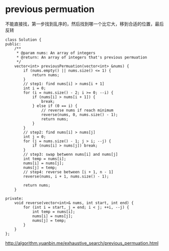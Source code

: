 # previous permuation


不能直接找，第一步找到乱序的，然后找到哪一个比它大，移到合适的位置，最后反转


    class Solution {
    public:
        /**
         * @param nums: An array of integers
         * @return: An array of integers that's previous permuation
         */
        vector<int> previousPermuation(vector<int> &nums) {
            if (nums.empty() || nums.size() <= 1) {
                return nums;
            }
            // step1: find nums[i] > nums[i + 1]
            int i = 0;
            for (i = nums.size() - 2; i >= 0; --i) {
                if (nums[i] > nums[i + 1]) {
                    break;
                } else if (0 == i) {
                    // reverse nums if reach minimum
                    reverse(nums, 0, nums.size() - 1);
                    return nums;
                }
            }
            // step2: find nums[i] > nums[j]
            int j = 0;
            for (j = nums.size() - 1; j > i; --j) {
                if (nums[i] > nums[j]) break;
            }
            // step3: swap betwenn nums[i] and nums[j]
            int temp = nums[i];
            nums[i] = nums[j];
            nums[j] = temp;
            // step4: reverse between [i + 1, n - 1]
            reverse(nums, i + 1, nums.size() - 1);

            return nums;
        }

    private:
        void reverse(vector<int>& nums, int start, int end) {
            for (int i = start, j = end; i < j; ++i, --j) {
                int temp = nums[i];
                nums[i] = nums[j];
                nums[j] = temp;
            }
        }
    };


http://algorithm.yuanbin.me/exhaustive_search/previous_permuation.html
